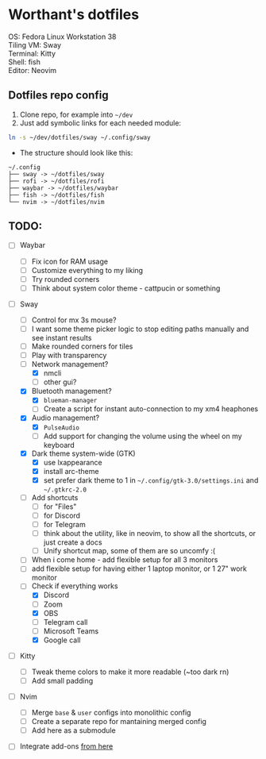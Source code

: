 # Worthant's dotfiles

OS: Fedora Linux Workstation 38  
Tiling VM: Sway  
Terminal: Kitty  
Shell: fish  
Editor: Neovim  

## Dotfiles repo config

1. Clone repo, for example into `~/dev`
2. Just add symbolic links for each needed module:

```bash
ln -s ~/dev/dotfiles/sway ~/.config/sway
```

- The structure should look like this:

```
~/.config
├── sway -> ~/dotfiles/sway
├── rofi -> ~/dotfiles/rofi
├── waybar -> ~/dotfiles/waybar
├── fish -> ~/dotfiles/fish
└── nvim -> ~/dotfiles/nvim
```

## TODO:

- [ ] Waybar
  - [ ] Fix icon for RAM usage
  - [ ] Customize everything to my liking
  - [ ] Try rounded corners
  - [ ] Think about system color theme - cattpucin or something
- [ ] Sway
  - [ ] Control for mx 3s mouse?
  - [ ] I want some theme picker logic to stop editing paths manually and see instant results
  - [ ] Make rounded corners for tiles
  - [ ] Play with transparency
  - [ ] Network management?
    - [x] nmcli
    - [ ] other gui?
  - [x] Bluetooth management?
    - [x] `blueman-manager`
    - [ ] Create a script for instant auto-connection to my xm4 heaphones
  - [x] Audio management?
    - [x] `PulseAudio`
    - [ ] Add support for changing the volume using the wheel on my keyboard
  - [x] Dark theme system-wide (GTK)
    - [x] use lxappearance
    - [x] install arc-theme
    - [x] set prefer dark theme to 1 in `~/.config/gtk-3.0/settings.ini` and `~/.gtkrc-2.0`
  - [ ] Add shortcuts 
    - [ ] for "Files"
    - [ ] for Discord
    - [ ] for Telegram
    - [ ] think about the utility, like in neovim, to show all the shortcuts, or just create a docs
    - [ ] Unify shortcut map, some of them are so uncomfy :(
  - [ ] When i come home - add flexible setup for all 3 monitors
  - [ ] add flexible setup for having either 1 laptop monitor, or 1 27" work monitor
  - [ ] Check if everything works
    - [x] Discord
    - [ ] Zoom
    - [x] OBS
    - [ ] Telegram call
    - [ ] Microsoft Teams
    - [x] Google call
- [ ] Kitty
  - [ ] Tweak theme colors to make it more readable (~too dark rn)
  - [ ] Add small padding
- [ ] Nvim
  - [ ] Merge `base` & `user` configs into monolithic config
  - [ ] Create a separate repo for mantaining merged config
  - [ ] Add here as a submodule

- [ ] Integrate add-ons [from here](https://github.com/swaywm/sway/wiki/Useful-add-ons-for-sway)

